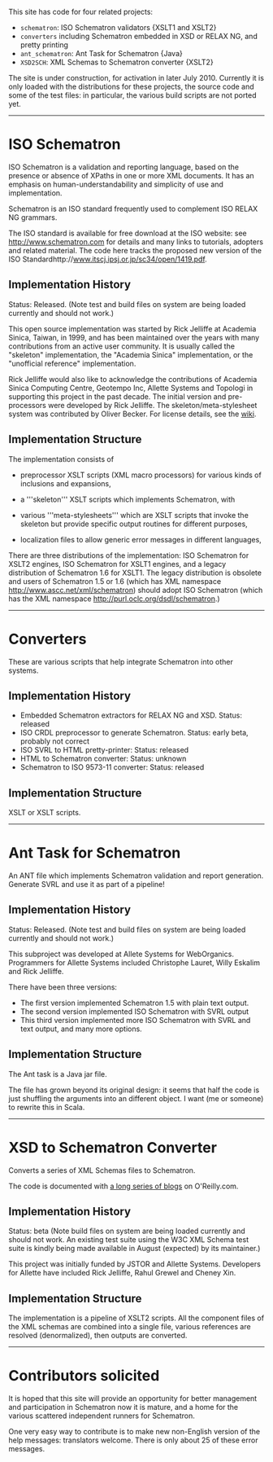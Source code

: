 This site has code for four related projects:

  * `schematron`: ISO Schematron validators {XSLT1 and XSLT2}
  * `converters` including Schematron embedded in XSD or RELAX NG, and pretty printing
  * `ant_schematron`: Ant Task for Schematron {Java}
  * `XSD2SCH`: XML Schemas to Schematron converter {XSLT2}

The site is under construction, for activation in later July 2010. Currently it is only loaded with the distributions for these projects, the source code and some of the test files: in particular, the various build scripts are not ported yet.

---

# ISO Schematron #
ISO Schematron is a validation and reporting language, based on the presence or absence of XPaths in one or more XML documents. It has an emphasis on human-understandability and simplicity of use and implementation.

Schematron is an ISO standard frequently used to complement ISO RELAX NG grammars.

The ISO standard is available for free download at the ISO website: see http://www.schematron.com for details and many links to tutorials, adopters and related material. The code here tracks the proposed new version of the ISO Standardhttp://www.itscj.ipsj.or.jp/sc34/open/1419.pdf.

## Implementation History ##

Status: Released.
(Note test and build files on system are being loaded currently and should not work.)

This open source implementation was started by Rick Jelliffe at Academia Sinica, Taiwan, in 1999, and has been maintained over the years with many contributions from an active user community. It is usually called the "skeleton" implementation, the "Academia Sinica" implementation, or the "unofficial reference" implementation.

Rick Jelliffe would also like to acknowledge the contributions of Academia Sinica Computing Centre, Geotempo Inc, Allette Systems and Topologi in supporting this project in the past decade. The initial version and pre-processors were developed by Rick Jelliffe. The skeleton/meta-stylesheet system was contributed by Oliver Becker. For license details, see the [wiki](http://code.google.com/p/schematron/wiki/ContributorLicensingGrants).

## Implementation Structure ##

The implementation consists of

  * preprocessor XSLT scripts (XML macro processors) for various kinds of inclusions and expansions,

  * a '''skeleton''' XSLT scripts which implements Schematron, with

  * various '''meta-stylesheets''' which are XSLT scripts that invoke the skeleton but provide specific output routines for different purposes,

  * localization files to allow generic error messages in different languages,


There are three distributions of the implementation: ISO Schematron for XSLT2 engines, ISO Schematron for XSLT1 engines, and a legacy distribution of Schematron 1.6 for XSLT1. The legacy distribution is obsolete and users of Schematron 1.5 or 1.6 (which has XML namespace http://www.ascc.net/xml/schematron) should adopt ISO Schematron (which has the XML namespace http://purl.oclc.org/dsdl/schematron.)

---

# Converters #

These are various scripts that help integrate Schematron into other systems.

## Implementation History ##

  * Embedded Schematron extractors for RELAX NG and XSD. Status: released
  * ISO CRDL preprocessor to generate Schematron. Status: early beta, probably not correct
  * ISO SVRL to HTML pretty-printer: Status: released
  * HTML to Schematron converter: Status: unknown
  * Schematron to ISO 9573-11 converter: Status: released

## Implementation Structure ##

XSLT or XSLT scripts.


---

# Ant Task for Schematron #

An ANT file which implements Schematron validation and report generation. Generate SVRL and use it as part of a pipeline!

## Implementation History ##

Status: Released.
(Note test and build files on system are being loaded currently and should not work.)

This subproject was developed at Allete Systems for WebOrganics. Programmers for Allette Systems included Christophe Lauret, Willy Eskalim and Rick Jelliffe.

There have been three versions:

  * The first version implemented Schematron 1.5 with plain text output.
  * The second version implemented ISO Schematron with SVRL output
  * This third version implemented more ISO Schematron with SVRL and text output, and many more options.

## Implementation Structure ##

The Ant task is a Java jar file.

The file has grown beyond its original design: it seems that half the code is just shuffling the arguments into an different object. I want (me or someone) to rewrite this in Scala.

---

# XSD to Schematron Converter #

Converts a series of XML Schemas files to Schematron.

The code is documented with [a long series of blogs](http://broadcast.oreilly.com/2009/03/post-1.html) on O'Reilly.com.

## Implementation History ##

Status: beta
(Note build files on system are being loaded currently and should not work. An existing test suite using the W3C XML Schema test suite is kindly being made available in August (expected) by its maintainer.)

This project was initially funded by JSTOR and Allette Systems. Developers for Allette have included Rick Jelliffe, Rahul Grewel and Cheney Xin.

## Implementation Structure ##

The implementation is a pipeline of XSLT2 scripts. All the component files of the XML schemas are combined into a single file, various references are resolved (denormalized), then outputs are converted.

---

# Contributors solicited #
It is hoped that this site will provide an opportunity for better management and participation in Schematron now it is mature, and a home for the various scattered independent runners for Schematron.

One very easy way to contribute is to make new non-English version of the help messages: translators welcome. There is only about 25 of these error messages.